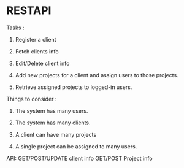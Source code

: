 # RESTAPI
Tasks :

1. Register a client

2. Fetch clients info

3. Edit/Delete client info

4. Add new projects for a client and assign users to those projects.

5. Retrieve assigned projects to logged-in users.

 

Things to consider :

1. The system has many users.

2. The system has many clients.

3. A client can have many projects

4. A single project can be assigned to many users.

API:
GET/POST/UPDATE client info
GET/POST Project info
